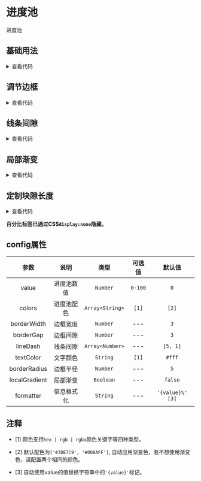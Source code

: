 <!-- 加载 demo 组件 start -->
<script setup>
import demo1 from './demo1.vue'
import demo2 from './demo2.vue'
import demo3 from './demo3.vue'
import demo4 from './demo4.vue'
import demo5 from './demo5.vue'
</script>
<!-- 加载 demo 组件 end -->

<!-- 正文开始 -->

# 进度池

进度池

## 基础用法
<ClientOnly>
  <demo1 />
</ClientOnly>
<details>
<summary>查看代码</summary>

<<< @/Other/PercentPond/demo1.vue

</details>

## 调节边框
<ClientOnly>
  <demo2 />
</ClientOnly>
<details>
<summary>查看代码</summary>

<<< @/Other/PercentPond/demo2.vue

</details>

## 线条间隙
<ClientOnly>
  <demo3 />
</ClientOnly>
<details>
<summary>查看代码</summary>

<<< @/Other/PercentPond/demo3.vue

</details>

## 局部渐变
<ClientOnly>
  <demo4 />
</ClientOnly>
<details>
<summary>查看代码</summary>

<<< @/Other/PercentPond/demo4.vue

</details>

## 定制块隙长度
<ClientOnly>
  <demo5 />
</ClientOnly>
<details>
<summary>查看代码</summary>

<<< @/Other/PercentPond/demo5.vue

</details>

**百分比标签已通过CSS`display:none`隐藏。**

## config属性
参数 | 说明 | 类型 | 可选值 | 默认值
:-: | :-: | :-: | :-: | :-:
value |	进度池数值 |	`Number` |	`0-100` |	`0`
colors |	进度池配色 |	`Array<String>` |	`[1]` |	`[2]`
borderWidth |	边框宽度 |	`Number` |	--- |	`3`
borderGap |	边框间隙 |	`Number` |	--- |	`3`
lineDash |	线条间隙 |	`Array<Number>` |	--- |	`[5, 1]`
textColor |	文字颜色 |	`String` |	`[1]` |	`#fff`
borderRadius |	边框半径 |	`Number`|	--- |	`5`
localGradient |	局部渐变 |	`Boolean` |	--- |	`false`
formatter |	信息格式化 |	`String` |	--- |	`'{value}%'` `[3]`

## 注释
- [1] 颜色支持`hex | rgb | rgba`颜色关键字等四种类型。

- [2] 默认配色为`['#3DE7C9', '#00BAFF']`, 自动应用渐变色，若不想使用渐变色，请配置两个相同的颜色。

- [3] 自动使用value的值替换字符串中的`'{value}'`标记。
